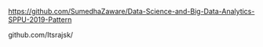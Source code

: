 https://github.com/SumedhaZaware/Data-Science-and-Big-Data-Analytics-SPPU-2019-Pattern

github.com/Itsrajsk/
